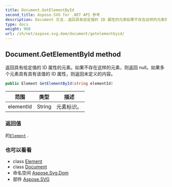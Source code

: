 ```yaml
---
title: Document.GetElementById
second_title: Aspose.SVG for .NET API 参考
description: Document 方法. 返回具有给定值的 ID 属性的元素如果不存在这样的元素则返回 null如果多个元素具有具有该值的 ID 属性则返回未定义的内容
type: docs
weight: 960
url: /zh/net/aspose.svg.dom/document/getelementbyid/
---
```

## Document.GetElementById method

返回具有给定值的 ID 属性的元素。如果不存在这样的元素，则返回 null。如果多个元素具有具有该值的 ID 属性，则返回未定义的内容。

```csharp
public Element GetElementById(string elementId)
```

| 范围 | 类型 | 描述 |
| --- | --- | --- |
| elementId | String | 元素标识。 |

### 返回值

的[`Element`](../../element/) .

### 也可以看看

* class [Element](../../element/)
* class [Document](../)
* 命名空间 [Aspose.Svg.Dom](../../document/)
* 部件 [Aspose.SVG](../../../)


